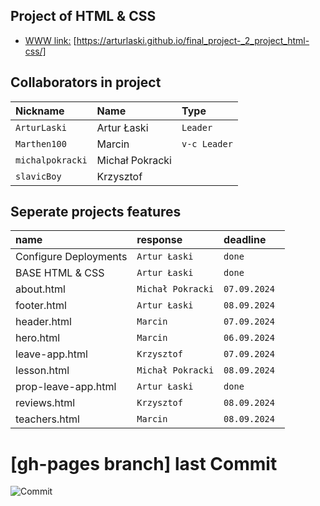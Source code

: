 
## Project of HTML & CSS 

 - [WWW link:](https://arturlaski.github.io/final_project-_2_project_html-css/) [https://arturlaski.github.io/final_project-_2_project_html-css/]



## Collaborators in project


| Nickname | Name | Type     | 
| :-------- | :------- | :------- | 
| `ArturLaski` | Artur Łaski | `Leader` | 
| `Marthen100` | Marcin | `v-c Leader` | 
| `michalpokracki` | Michał Pokracki | ` ` | 
| `slavicBoy` | Krzysztof | ` ` | 

## Seperate projects features

| name | response | deadline     | 
| :-------- | :------- | :------- | 
| Configure Deployments | `Artur Łaski` | `done` | 
| BASE HTML & CSS | `Artur Łaski` | `done` | 
| about.html | `Michał Pokracki` | `07.09.2024 ` | 
| footer.html | `Artur Łaski` | `08.09.2024 ` | 
| header.html | `Marcin` | `07.09.2024 ` | 
| hero.html | `Marcin` | `06.09.2024 ` | 
| leave-app.html | `Krzysztof` | `07.09.2024 ` | 
| lesson.html | `Michał Pokracki` | `08.09.2024 ` | 
| prop-leave-app.html | `Artur Łaski` | `done` | 
| reviews.html | `Krzysztof` | `08.09.2024 ` | 
| teachers.html | `Marcin` | `08.09.2024 ` | 

# [gh-pages branch] last Commit

![Commit](https://img.shields.io/github/last-commit/ArturLaski/final_project-_2_project_html-css/gh-pages)
